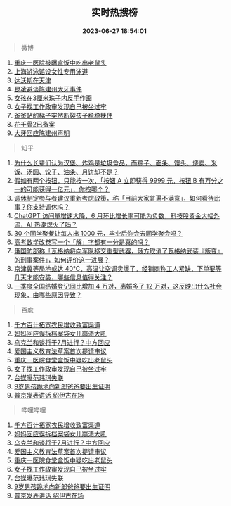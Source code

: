 <div align="center"><h2>实时热搜榜</h2><h4>2023-06-27 18:54:01</h4></div>

> 微博  

1. [重庆一医院被曝盒饭中吃出老鼠头](https://s.weibo.com/weibo?q=%23%E9%87%8D%E5%BA%86%E4%B8%80%E5%8C%BB%E9%99%A2%E8%A2%AB%E6%9B%9D%E7%9B%92%E9%A5%AD%E4%B8%AD%E5%90%83%E5%87%BA%E8%80%81%E9%BC%A0%E5%A4%B4%23&t=31&band_rank=1&Refer=top)<br />
2. [上海游泳馆设女性专用泳道](https://s.weibo.com/weibo?q=%23%E4%B8%8A%E6%B5%B7%E6%B8%B8%E6%B3%B3%E9%A6%86%E8%AE%BE%E5%A5%B3%E6%80%A7%E4%B8%93%E7%94%A8%E6%B3%B3%E9%81%93%23&t=31&band_rank=2&Refer=top)<br />
3. [达沃斯在天津](https://s.weibo.com/weibo?q=%23%E8%BE%BE%E6%B2%83%E6%96%AF%E5%9C%A8%E5%A4%A9%E6%B4%A5%23&t=31&band_rank=3&Refer=top)<br />
4. [昆凌避谈陈建州大牙事件](https://s.weibo.com/weibo?q=%23%E6%98%86%E5%87%8C%E9%81%BF%E8%B0%88%E9%99%88%E5%BB%BA%E5%B7%9E%E5%A4%A7%E7%89%99%E4%BA%8B%E4%BB%B6%23&t=31&band_rank=4&Refer=top)<br />
5. [女孩在3厘米珠子内反手作画](https://s.weibo.com/weibo?q=%23%E5%A5%B3%E5%AD%A9%E5%9C%A83%E5%8E%98%E7%B1%B3%E7%8F%A0%E5%AD%90%E5%86%85%E5%8F%8D%E6%89%8B%E4%BD%9C%E7%94%BB%23&t=31&band_rank=5&Refer=top)<br />
6. [女子找工作政审发现自己被坐过牢](https://s.weibo.com/weibo?q=%23%E5%A5%B3%E5%AD%90%E6%89%BE%E5%B7%A5%E4%BD%9C%E6%94%BF%E5%AE%A1%E5%8F%91%E7%8E%B0%E8%87%AA%E5%B7%B1%E8%A2%AB%E5%9D%90%E8%BF%87%E7%89%A2%23&t=31&band_rank=6&Refer=top)<br />
7. [爸爸站的梯子突然断裂孩子稳稳扶住](https://s.weibo.com/weibo?q=%23%E7%88%B8%E7%88%B8%E7%AB%99%E7%9A%84%E6%A2%AF%E5%AD%90%E7%AA%81%E7%84%B6%E6%96%AD%E8%A3%82%E5%AD%A9%E5%AD%90%E7%A8%B3%E7%A8%B3%E6%89%B6%E4%BD%8F%23&t=31&band_rank=7&Refer=top)<br />
8. [花千骨2已备案](https://s.weibo.com/weibo?q=%23%E8%8A%B1%E5%8D%83%E9%AA%A82%E5%B7%B2%E5%A4%87%E6%A1%88%23&t=31&band_rank=8&Refer=top)<br />
9. [大牙回应陈建州声明](https://s.weibo.com/weibo?q=%23%E5%A4%A7%E7%89%99%E5%9B%9E%E5%BA%94%E9%99%88%E5%BB%BA%E5%B7%9E%E5%A3%B0%E6%98%8E%23&t=31&band_rank=9&Refer=top)<br />

> 知乎  

1. [为什么长辈们认为汉堡、炸鸡是垃圾食品，而粽子、面条、馒头、烧卖、米饭、汤圆、饺子、油条、月饼却不是？](https://www.zhihu.com/question/607811217)<br />
2. [假如有两个按钮，只能按一次，「按钮 A 立即获得 9999 元，按钮 B 有万分之一的可能获得一亿元」，你按哪个？](https://www.zhihu.com/question/607822207)<br />
3. [调休制定参与者建议重新考虑政策，称「目前大家普遍不满意」，如何看待此事？你支持调休吗？](https://www.zhihu.com/question/608431520)<br />
4. [ChatGPT 访问量增速大降，6 月环比增长率可能为负数，科技股资金大幅外流，AI 热潮熄火了吗？](https://www.zhihu.com/question/608894843)<br />
5. [30  个同学聚餐让每人出  1000  元，毕业后你会去同学聚会吗？](https://www.zhihu.com/question/607992752)<br />
6. [高考数学改卷写一个「解」字都有一分是真的吗？](https://www.zhihu.com/question/605608237)<br />
7. [俄国防部称「瓦格纳将向军队移交重型武器，俄方取消了瓦格纳武装『叛变』的刑事案件」，如何评价这一进展？](https://www.zhihu.com/question/608972289)<br />
8. [京津冀等局地或达 40℃，高温让空调卖爆了，经销商称工人紧缺，下单要等几天才能安装，哪些信息值得关注？](https://www.zhihu.com/question/608921052)<br />
9. [一季度全国结婚登记同比增加 4 万对，离婚多了 12 万对，这反映出什么社会现象，由哪些原因导致？](https://www.zhihu.com/question/608857761)<br />

> 百度  

1. [千方百计拓宽农民增收致富渠道](https://www.baidu.com/s?wd=%E5%8D%83%E6%96%B9%E7%99%BE%E8%AE%A1%E6%8B%93%E5%AE%BD%E5%86%9C%E6%B0%91%E5%A2%9E%E6%94%B6%E8%87%B4%E5%AF%8C%E6%B8%A0%E9%81%93&sa=fyb_news&rsv_dl=fyb_news)<br />
2. [妈妈回应误拆档案袋女儿崩溃大吼](https://www.baidu.com/s?wd=%E5%A6%88%E5%A6%88%E5%9B%9E%E5%BA%94%E8%AF%AF%E6%8B%86%E6%A1%A3%E6%A1%88%E8%A2%8B%E5%A5%B3%E5%84%BF%E5%B4%A9%E6%BA%83%E5%A4%A7%E5%90%BC&sa=fyb_news&rsv_dl=fyb_news)<br />
3. [乌克兰和谈将于7月进行？中方回应](https://www.baidu.com/s?wd=%E4%B9%8C%E5%85%8B%E5%85%B0%E5%92%8C%E8%B0%88%E5%B0%86%E4%BA%8E7%E6%9C%88%E8%BF%9B%E8%A1%8C%EF%BC%9F%E4%B8%AD%E6%96%B9%E5%9B%9E%E5%BA%94&sa=fyb_news&rsv_dl=fyb_news)<br />
4. [爱国主义教育法草案首次提请审议](https://www.baidu.com/s?wd=%E7%88%B1%E5%9B%BD%E4%B8%BB%E4%B9%89%E6%95%99%E8%82%B2%E6%B3%95%E8%8D%89%E6%A1%88%E9%A6%96%E6%AC%A1%E6%8F%90%E8%AF%B7%E5%AE%A1%E8%AE%AE&sa=fyb_news&rsv_dl=fyb_news)<br />
5. [重庆一医院食堂盒饭中疑吃出老鼠头](https://www.baidu.com/s?wd=%E9%87%8D%E5%BA%86%E4%B8%80%E5%8C%BB%E9%99%A2%E9%A3%9F%E5%A0%82%E7%9B%92%E9%A5%AD%E4%B8%AD%E7%96%91%E5%90%83%E5%87%BA%E8%80%81%E9%BC%A0%E5%A4%B4&sa=fyb_news&rsv_dl=fyb_news)<br />
6. [女子找工作政审发现自己被坐过牢](https://www.baidu.com/s?wd=%E5%A5%B3%E5%AD%90%E6%89%BE%E5%B7%A5%E4%BD%9C%E6%94%BF%E5%AE%A1%E5%8F%91%E7%8E%B0%E8%87%AA%E5%B7%B1%E8%A2%AB%E5%9D%90%E8%BF%87%E7%89%A2&sa=fyb_news&rsv_dl=fyb_news)<br />
7. [台媒曝范玮琪失联](https://www.baidu.com/s?wd=%E5%8F%B0%E5%AA%92%E6%9B%9D%E8%8C%83%E7%8E%AE%E7%90%AA%E5%A4%B1%E8%81%94&sa=fyb_news&rsv_dl=fyb_news)<br />
8. [9岁男孩跪地向新郎爸爸要出生证明](https://www.baidu.com/s?wd=9%E5%B2%81%E7%94%B7%E5%AD%A9%E8%B7%AA%E5%9C%B0%E5%90%91%E6%96%B0%E9%83%8E%E7%88%B8%E7%88%B8%E8%A6%81%E5%87%BA%E7%94%9F%E8%AF%81%E6%98%8E&sa=fyb_news&rsv_dl=fyb_news)<br />
9. [普京发表讲话 绍伊古在场](https://www.baidu.com/s?wd=%E6%99%AE%E4%BA%AC%E5%8F%91%E8%A1%A8%E8%AE%B2%E8%AF%9D+%E7%BB%8D%E4%BC%8A%E5%8F%A4%E5%9C%A8%E5%9C%BA&sa=fyb_news&rsv_dl=fyb_news)<br />

> 哔哩哔哩  

1. [千方百计拓宽农民增收致富渠道](https://www.baidu.com/s?wd=%E5%8D%83%E6%96%B9%E7%99%BE%E8%AE%A1%E6%8B%93%E5%AE%BD%E5%86%9C%E6%B0%91%E5%A2%9E%E6%94%B6%E8%87%B4%E5%AF%8C%E6%B8%A0%E9%81%93&sa=fyb_news&rsv_dl=fyb_news)<br />
2. [妈妈回应误拆档案袋女儿崩溃大吼](https://www.baidu.com/s?wd=%E5%A6%88%E5%A6%88%E5%9B%9E%E5%BA%94%E8%AF%AF%E6%8B%86%E6%A1%A3%E6%A1%88%E8%A2%8B%E5%A5%B3%E5%84%BF%E5%B4%A9%E6%BA%83%E5%A4%A7%E5%90%BC&sa=fyb_news&rsv_dl=fyb_news)<br />
3. [乌克兰和谈将于7月进行？中方回应](https://www.baidu.com/s?wd=%E4%B9%8C%E5%85%8B%E5%85%B0%E5%92%8C%E8%B0%88%E5%B0%86%E4%BA%8E7%E6%9C%88%E8%BF%9B%E8%A1%8C%EF%BC%9F%E4%B8%AD%E6%96%B9%E5%9B%9E%E5%BA%94&sa=fyb_news&rsv_dl=fyb_news)<br />
4. [爱国主义教育法草案首次提请审议](https://www.baidu.com/s?wd=%E7%88%B1%E5%9B%BD%E4%B8%BB%E4%B9%89%E6%95%99%E8%82%B2%E6%B3%95%E8%8D%89%E6%A1%88%E9%A6%96%E6%AC%A1%E6%8F%90%E8%AF%B7%E5%AE%A1%E8%AE%AE&sa=fyb_news&rsv_dl=fyb_news)<br />
5. [重庆一医院食堂盒饭中疑吃出老鼠头](https://www.baidu.com/s?wd=%E9%87%8D%E5%BA%86%E4%B8%80%E5%8C%BB%E9%99%A2%E9%A3%9F%E5%A0%82%E7%9B%92%E9%A5%AD%E4%B8%AD%E7%96%91%E5%90%83%E5%87%BA%E8%80%81%E9%BC%A0%E5%A4%B4&sa=fyb_news&rsv_dl=fyb_news)<br />
6. [女子找工作政审发现自己被坐过牢](https://www.baidu.com/s?wd=%E5%A5%B3%E5%AD%90%E6%89%BE%E5%B7%A5%E4%BD%9C%E6%94%BF%E5%AE%A1%E5%8F%91%E7%8E%B0%E8%87%AA%E5%B7%B1%E8%A2%AB%E5%9D%90%E8%BF%87%E7%89%A2&sa=fyb_news&rsv_dl=fyb_news)<br />
7. [台媒曝范玮琪失联](https://www.baidu.com/s?wd=%E5%8F%B0%E5%AA%92%E6%9B%9D%E8%8C%83%E7%8E%AE%E7%90%AA%E5%A4%B1%E8%81%94&sa=fyb_news&rsv_dl=fyb_news)<br />
8. [9岁男孩跪地向新郎爸爸要出生证明](https://www.baidu.com/s?wd=9%E5%B2%81%E7%94%B7%E5%AD%A9%E8%B7%AA%E5%9C%B0%E5%90%91%E6%96%B0%E9%83%8E%E7%88%B8%E7%88%B8%E8%A6%81%E5%87%BA%E7%94%9F%E8%AF%81%E6%98%8E&sa=fyb_news&rsv_dl=fyb_news)<br />
9. [普京发表讲话 绍伊古在场](https://www.baidu.com/s?wd=%E6%99%AE%E4%BA%AC%E5%8F%91%E8%A1%A8%E8%AE%B2%E8%AF%9D+%E7%BB%8D%E4%BC%8A%E5%8F%A4%E5%9C%A8%E5%9C%BA&sa=fyb_news&rsv_dl=fyb_news)<br />
